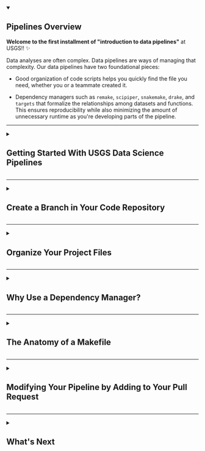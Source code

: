 <details open>
<summary><h2>Pipelines Overview</h2></summary>

**Welcome to the first installment of "introduction to data pipelines"** at USGS!! :sparkles:

Data analyses are often complex. Data pipelines are ways of managing that complexity. Our data pipelines have two foundational pieces:

* Good organization of code scripts helps you quickly find the file you need, whether you or a teammate created it.

* Dependency managers such as `remake`, `scipiper`, `snakemake`, `drake`, and `targets` that formalize the relationships among datasets and functions. This ensures reproducibility while also minimizing the amount of unnecessary runtime as you're developing parts of the pipeline.

</details>

<hr> 

<details>
<summary><h2>Getting Started With USGS Data Science Pipelines</h2></summary>

<h3>:keyboard: Installing tools</h3>

Before getting started, you'll need some R packages. You will need to install `targets` and its companion package, `tarchetypes`. 

```r
install.packages(c("targets", "tarchetypes"))
```

While you are at it, please install a few other packages that you'll use along the way:

```r
install.packages(c("tidyverse", "sbtools", "whisker", "dataRetrieval"))
```

When all packages are installed, check the version of the `targets` package with `packageVersion("targets")`, and verify that the number you just output is greater than or equal to `0.3.1`. 

If not, try re-installing:

```r
install.packages(c("targets", "tarchetypes"))
library(targets)
```

If you can't get it to work, try contacting your designated course instructor!

</details>

<hr>

<details>
<summary><h2>Create a Branch in Your Code Repository</h2></summary>

You'll be revising files in this repository shortly. To follow our team's standard git workflow, you should first clone this training repository to your local machine so that you can make file changes and commits there. 

Open a git bash shell (Windows) or a terminal window (Mac) and change (`cd`) into the directory you work in for projects in R (for me, this is `~/Documents/R`). There, clone the repository and set your working directory to the new project folder that was created:
```
cd ,your preferred working directory for projects>
git clone git@github.com:<username>/ds-pipelines-targets-1-course.git
cd ds-pipelines-targets-1-course
```

Now you should create a local branch called "structure" and push that branch up to the "remote" location (which is the github host of your repository). We're naming this branch "structure" to represent concepts in this section of the lab. In the future you'll probably choose branch names according to the type of work they contain - for example, "pull-oxygen-data" or "fix-issue-17".

```
git checkout -b structure
git push -u origin structure
```

By using `checkout`, you have switched your local branch from "main" to "structure", and any changes you make from here on out to _tracked_ files will not show up on the main branch. To take a look back at "main", you can always use `git checkout main` and return to "structure" with `git checkout structure`. We needed the `-b` flag initially because we wanted to combine two operations - creating a new branch (`-b`) and switching to that new branch (`checkout`). A successful push of the branch will result in a message that looks like this: `Branch 'structure' set up to track 'origin/structure'`.

While you are at it, this is a good time to invite a few collaborators to your repository, which will make it easier to assign them as reviewers in the future. In the :gear: Settings widget at the top of your forked repo, select "Manage access". Go ahead and invite your course labmate(s). It should look something like this: 
![add some friends](https://user-images.githubusercontent.com/2349007/81471981-c0094900-91ba-11ea-93b0-0ffd31ec4ea9.png)

You can move on from this step when you've successfully pushed your branch to remote and added some collaborators.

</details>

<hr>

<details>
<summary><h2>Organize Your Project Files</h2></summary>

USGS Data Science code repositories have a modular and predictable organizational structure. We organize our code into functions, targets, and conceptual "phases" of work. Using a consistent structure across repositories makes it easier for data scientists to collaborate with each other because they can quickly understand the major components of the pipeline. Phased pipelines also make it easier to identify where a pipeline needs to change when being adapted from one project to another. 

Often we create temporary code or are sent scripts that look like `my_work_R/my_happy_script.R` in this repository. Take a minute to look through that file now. 

This code has some major issues, including that it uses a directory that is specific to a user, it plots to a non-project file location, and the structure of the code makes it hard to figure out what is happening. This simple example is a starting point for understanding the investments we make to move towards code that is more reproducible, more shareable, and understandable. Additionally, we want to structure our code and our projects in a way where we can build on top of them as the projects progress. 
We're going to provide a little background information and then combine several tasks into this assignment. You'll be asked to make some modifications to your training repository and also to create a [pull request](https://docs.github.com/en/pull-requests/collaborating-with-pull-requests/proposing-changes-to-your-work-with-pull-requests/about-pull-requests) that captures these changes. 

<hr> 

### Background on phases 

We use team conventions for how our pipelines are organized, which make it easier to hop in and out of collaborative projects and to rapidly understand what is going on where. 

We refer to major elements of a pipeline as "phases", and name phases according to their purpose, such as `1_fetch` or `2_process`. These phases are used to separate files and data based on the _intent_ of the code we are writing, and make it tractable to figure out where you'd need to edit code if you were coming in fresh to the project.

For medium to large pipelines projects, you'll see these workflow phases explicitly named by a number often followed by a verb (separated by an underscore). We use these phases to create different folders :file_folder: for data and code, and also to specify how we orchestrate the running of code (more on that later).

So, if we have a `1_fetch` phase, code in the fetch folder :file_folder: would be used to do things like get data from web services, google drive, an FTP, or to scrape a website. `2_process` (or `2_munge`) might contain code that transforms the "fetched" data into more usable formats. 

We recommend having `src` and `out` folders within each phase folder that contain code _for_ this phase (`src`) and data (or other files) produced _by_ this phase (`out`). When seeing some of our existing pipelines in action, you will also see other folders :file_folder: named `in`, `log`, and `tmp` to represent manually added files, logged/diagnostic output, and temporary data files, respectively.


### :keyboard: Activity: Restructure your code repository to follow our team's conventions for folders and files

Create a two phase directory structure for "fetch" and "process" steps, and include `src` and `out` subdirectories in both. Move the example script (`my_happy_script.R`) from the `my_work_R` folder into one of the `src` folders (at this time, it doesn't matter which one you choose) and delete any existing folders that aren't part of the intended structure.

When you are done, open a `pull request` with the changes.

<hr> 

Great, your PR is open! Let's do some more work before merging it. Now that your files are organized into phases, next you will add a commit to your pull request that makes changes to the code itself.

### Background on functions 

In addition to phases, it is important to decompose high-level concepts (or existing scripts) into thoughtful functions and _targets_ that form the building blocks of data processing pipelines. In the context of the `targets` package, a target is a noun we use to describe a tangible output of function, often a file or an R object, that we can use as an end-product (like a summary map), or as an input into another function. 

We strive to create _functions_ that declare their clear purpose (combining good function naming with thoughtful arguments/inputs is helpful for this) and are designed for re-use when appropriate. When writing pipelines functions, look for areas of re-usable operations or places where simple dividing lines can be drawn between different parts of data access, processing, modeling/analysis, and visualization. We use the high-level "phases" to divide the *major* concepts, but the way we scope functions is an additional subdivide. It is a best practice to have a function do a single thing, so instead of creating two plots and a table, it might be better to use one function to generate a table, which is then used as input to another function to create a plot. There are exceptions to this pattern (a 1:1 function-to-target pairing) that we'll get into later. 


### :keyboard: Activity: Modify existing code to create functions that generate plot, table, and log file outputs

We started you off with an example script in the `my_work_R` folder, which hopefully lives in either `1_fetch/src` or `2_process/src` by now. This script loads data and generates one plot, two comma-delimited tables, and a diagnostic log file. It should run for you without any changes, as long as you are able to install the R packages loaded. However, there's room for improvement in the script, including a few bad coding practices that need to be cleaned up. 

Split this single script into several functions that can be used to build the same four things: one plot, two comma-delimited tables, and a diagnostic log file. Use your same folder structure that was created for your open PR, but feel free to add a "3_visualize" phase. When you are happy with your changes, delete the original script and commit your new script(s) into git source control. 

Note: you should only commit the code required to run your scripts. Generally, any data or files that are produced by the code should not be committed to GitHub. For this reason, add anything that ends up in `*/out/*` folders to your `.gitignore` file (read more about `.gitignore` files [here](https://www.atlassian.com/git/tutorials/saving-changes/gitignore)) so that you do not accidentally commit them to GitHub.

Let your collaborators/reviewers know via a comment made to the pull request conversation that specifies how to run your code. For example:
```r
data <- fetch_data()
plot_results(data)
```

Push your commit(s) to the open pull request and assign your course contact for review. 

</details>

<hr>

<details>
<summary><h2>Why Use a Dependency Manager?</h2></summary>

We're asking everyone to invest in the concepts of _reproducibility_ and _efficiency of reproducibility_, both of which are enabled via dependency management systems such as `remake`, `scipiper`, `drake`, and `targets`.

### Background on reproducibility
We hope that the case for _reproducibility_ is clear - we work for a science agency, and science that can't be reproduced does little to advance knowledge or trust. 

But, the investment in _efficiency of reproducibility_ is harder to boil down into a zingy one-liner. Many of us have embraced this need because we have been bitten by issues in our real-world collaborations, and found that data science practices and a reproducibility culture offer great solutions. Karl Broman is an advocate for reproducibility in science and is faculty at UW Madison. He has given many talks on the subject and we're going to ask you to watch part of one of them so you can be exposed to some of Karl's science challenges and solutions. Karl will be talking about [GNU make](https://www.gnu.org/software/make/), which is the inspiration for almost every modern dependency tool that we can think of. Click on the image to kick off the video.

[![reproducible workflows with make](https://user-images.githubusercontent.com/2349007/81425070-81bd4c80-911c-11ea-87ea-f044df9c1c4d.png)](https://www.youtube.com/watch?v=u-ZgiYjJ4lA "Karl Broman, reproducible workflows with make")


### :computer: Activity: Watch the above video on make and reproducible workflows up until the 11 minute mark (you are welcome to watch more)

Let your course contact know what you thought was interesting about these pipeline concepts in a few sentences. 

:sparkles: Great! :sparkles:

You could consider [GNU make](https://www.gnu.org/software/make/) to be a great grandparent of the packages we referred to early in this lesson (`remake`, `scipiper`, `drake`, and `targets`). Will Landau, the lead developer of `targets`, has added a lot of useful features to dependency management systems in R, and has a great way of summarizing why we put energy into using these tools: **"Skip the work you don't need"**

Check out Will's video on `targets`

[![reproducible workflows with R targets](https://user-images.githubusercontent.com/2349007/81425244-cea12300-911c-11ea-8555-0c5a61fbee21.png)](https://www.youtube.com/watch?v=Gqn7Xn4d5NI "Will Landau, Reproducible computation at scale in R with targets, NYC Data Hackers virtual meetup")


### :tv: Activity: watch video on targets from at least 7:20 to 11:05 (you are welcome to watch the full talk if you'd like)

Let your course labmate know what contrasts you identified between solutions in `make` and what is offered in R-specific tools, like `targets`. 

</details>

<hr>

<details>
<summary><h2>The Anatomy of a Makefile</h2></summary>

Our `targets` pipelines in R use a `makefile` file to orchestrate the connections among files, functions, and phases. In this issue, we're going to develop a basic understanding of how these files work, starting with the anatomy of the `_targets.R` file.

### Setting up a `targets` pipeline

In addition to phases (which we covered earlier), it is important to decompose high-level concepts (or existing scripts) into thoughtful functions and "targets" that form the building blocks of data processing pipelines. A target is a noun we use to describe a tangible output of a function, which is often a file or an R object. Targets can be used as an end-product (like a summary map) or as input _into_ another function to create _another_ target. 

To set up a `targets` pipeline, you will need to create the base makefile named `_targets.R` that will declare and orchestrate the rest of the pipeline connections.

---
A simple version of `_targets.R` might look something like this:

```r
library(targets)
source("code.R")
tar_option_set(packages = c("tidyverse", "sbtools", "whisker"))

list(
  tar_target(
    model_RMSEs_csv,
    download_data(out_filepath = "model_RMSEs.csv"),
    format = "file"
  ), 
  tar_target(
    eval_data,
    process_data(in_filepath = model_RMSEs_csv),
  ),
  tar_target(
    figure_1_png,
    make_plot(out_filepath = "figure_1.png", data = eval_data), 
    format = "file"
  )
)
```

This file defines the relationships between different "targets" (see how the target `model_RMSEs_csv` is an input to the command that creates the target `eval_data`?), tells us where to find any functions that are used to build targets (see the `source` call that points you to `code.R`), and declares the package dependencies needed to build the different targets (see the `target_option_set()` command that passes in a vector of packages). 

We'll briefly explain some of the functions and conventions used here. For more extensive explanations, visit the [`targets` documentation](https://books.ropensci.org/targets/walkthrough.html). 

  - As you would with normal R scripts, put any `source` commands for loading R files and `library` commands for loading packages at the top of the file. The packages loaded in `tar_option_set()` should be only those needed to build the targets _plan_; packages needed to build specific _targets_ are loaded later.
  - Declare each target by using the function `tar_target()` and passing in a target name (`name` arg) and the expression to run to build the target (`command` arg).
  - There are two types of targets - objects and files. If your target is a file, you need to add `format = "file"` to your `tar_target()` call and the command needs to return the filename of the new file.
  - Setup the full pipeline by combining all targets into a single `list` object.
  - There are 2 ways to define packages used to build targets: 1) declare using the `packages` argument in `tar_option_set()` in your makefile to specify packages used by all targets or 2) use the `packages` argument in individual `tar_target()` functions for packages that are specific to those targets.
  - `model_RMSEs_csv` shows up two times - why? `model_RMSEs_csv` is the name of a target that creates the file `model_RMSEs.csv` when the command `download_data()` is run. When passed in as input to other functions (unquoted), it represents the filename of the file that was created when it was built. So when `model_RMSEs_csv` shows up as an _argument_ to another function, `process_data()`, it is really passing in the filename. The `process_data()` function then reads the files and changes the data (or "processes" it) in some way. 
  
---

We're going to start with this simple example, and modify it to match our pipeline structure. This will start by creating a new branch, creating a new file, adding that file to git tracking, and opening a new pull request that includes the file:

### :keyboard: Activity: get your code plugged into a makefile

First things first: We're going to want a new branch. You can delete your previous one, since that pull request was merged. 
```
git checkout main
git pull
git branch -d structure
git checkout -b makefile
git push -u origin makefile 
```
---
Next, create the file with the contents we've given you by entering the following from your repo directory in terminal/command line:
```
cat > _targets.R
library(targets)
source("code.R")
tar_option_set(packages = c("tidyverse", "sbtools", "whisker"))

list(
  # Get the data from ScienceBase
  tar_target(
    model_RMSEs_csv,
    download_data(out_filepath = "model_RMSEs.csv"),
    format = "file"
  ), 
  # Prepare the data for plotting
  tar_target(
    eval_data,
    process_data(in_filepath = model_RMSEs_csv),
  ),
  # Create a plot
  tar_target(
    figure_1_png,
    make_plot(out_filepath = "figure_1.png", data = eval_data), 
    format = "file"
  ),
  # Save the processed data
  tar_target(
    model_summary_results_csv,
    write_csv(eval_data, file = "model_summary_results.csv"), 
    format = "file"
  ),
  # Save the model diagnostics
  tar_target(
    model_diagnostic_text_txt,
    generate_model_diagnostics(out_filepath = "model_diagnostic_text.txt", data = eval_data), 
    format = "file"
  )
)
```    

then use `Ctrl+D` to exit the file creation mode and return to the prompt. 

Finally, create a `pull request` that includes this new file (the file should be called `_targets.R`). In the following section, we'll provide some helpful suggestions to improve your pipeline.

</details>

<hr>

<details>
<summary><h2>Modifying Your Pipeline by Adding to Your Pull Request</h2></summary>

* Great work, but now you've realized you want to download the `model_RMSEs.csv` to `1_fetch/out/model_RMSEs.csv` instead. Can you make a change to make sure that happens when you build this target?
* Like with the downloaded data, let's move this plot output file into the appropriate phase folder (so, something like `3_visualize/out/figure_1.png`). You can also rename the figure if you'd like to use something more descriptive. 

<hr> 

So, what does this do for you? Well, if you had this `_targets.R` file in your current working directory (which you do), and you had defined the `download_data()`, `process_data()`, `plot_data()`, and `generate_diagnostics()` functions in `code.R` (which you haven't), it would look like this when you ran `tar_make()` from the `targets` package:

![targets run image](https://user-images.githubusercontent.com/13220910/128781588-64911332-6464-4cb3-b77d-eaa7063d6bc1.png)

Now that you have successfully run your first pipeline, your repository should contain a folder called `_targets`. This folder gets created when you run `tar_make()` and it stores all R objects and metadata created as part of the pipeline. More information about the `_targets` folder is available in the [`targets` documentation](https://books.ropensci.org/targets/data.html#local-data-store)

Since the `_targets` folder and its contents are not required to run your pipeline they should not be committed to GitHub. Let's take a moment to edit your `.gitignore` file. Add a line with `_targets` so that git doesn't track the contents of the `targets` directory. While you're in the `.gitignore` file, you should also double check that the contents of `1_fetch/out/*` will be ignored by git because you don't want to store changes to your downloaded .csv files (you may have already added a more generic `*/out/*` to your `.gitignore` that handles all `out/` folders in this repo).

---

Now that you've completed your first pipeline run and updated your `.gitignore` file - let's add on to this PR by pushing up additional commits - add and modify code, folders, and this makefile so you can build _your_ `3_visualize/out/figure_1.png` with `targets::tar_make()` (BTW, if you haven't run into this syntax, {package_name}::{function_name} allows you to run a function without `library({package_name})`). Build on your existing folders, functions, and code from the previous sections by continuing with the phases `1_fetch`, `2_process`, and `3_visualize`. Comment in the pull request with a screenshot of the build message, like we have in the message above :point_up:. Assign your course contact to review your PR, and they may ask for a few changes before merging. 

</details>

<hr>

<details>
<summary><h2>What's Next</h2></summary>

You are doing a great job! :star2: :collision: :tropical_fish:

But you may be asking why we asked you to go through all of the hard work of connecting functions, files, and targets together using a makefile. We don't blame you for wondering...

---

The real power of depedency management is when something changes - that's the EUREKA! moment, but we haven't put you in a situation where it would show up. That will come further down the road on later training activities and also in the project work you will be exposed to. 

In the meantime, here are a few nice tricks given you have a functional pipeline. 

- [ ] run `tar_make()` again. What happens? Hopefully not much. I see this: 

![make all is fresh](https://user-images.githubusercontent.com/13220910/113453089-eb94b380-93ca-11eb-92b6-25032835c028.png)

Which means everything is up to date so all targets are :OK:

- [ ] now try making a change to one of your functions in your code. What happens after running `tar_make()` then? 

- [ ] access the `eval_data` target by using `tar_load(eval_data)`. (You may or may not have an R-object target named `eval_data` in your own repo at this point, so go ahead and try it with some target that you do have.) In this example, we have passed in the unquoted target name `eval_data` to `tar_load()` which creates a data.frame object in our environment called `eval_data` because that's what our example function `process_data()` creates. If you load a file target, like `tar_load(model_RMSEs_csv)`, the resulting object in your environment is a character vector with the path to the target's file.

- [ ] now try making a change to the `template_1` variable in your function that creates the .txt file. What happens after running `tar_make()` then? Which targets get rebuilt and which do not? 

--- 

Lastly, imagine the following comment appeared on your pull request. 

> Oh shoot, I am using your results for **FANCY BIG PROJECT** and I have coded everything to assume your outputs use a character for the experiment number (the `exper_n` column), of the form "01", "02", etc. It looks like you are using numbers. Can you update your code accordingly? 

Would your code be easy to adjust to satisfy this request? Would you need to re-run any steps that aren't associated with this naming choice? Did the use of a dependency management solution allow you to both make the change efficiently (i.e., by avoiding rebuilding any unnecessary parts of the pipeline) and increase your confidence in delivering the results?

---

### You have completed introductions to pipelines I. Great work!

</details>
